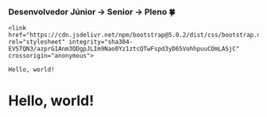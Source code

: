 ### Desenvolvedor Júnior -> Senior -> Pleno  🍀

 
 <head>
    
    <link href="https://cdn.jsdelivr.net/npm/bootstrap@5.0.2/dist/css/bootstrap.min.css" rel="stylesheet" integrity="sha384-EVSTQN3/azprG1Anm3QDgpJLIm9Nao0Yz1ztcQTwFspd3yD65VohhpuuCOmLASjC" crossorigin="anonymous">

    Hello, world!
  </head>
  <body>
    <h1>Hello, world!</h1>
